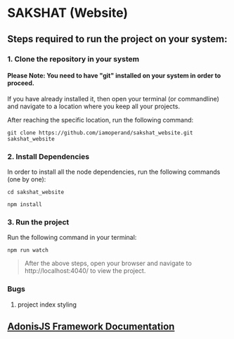 # SAKSHAT (Website)

## Steps required to run the project on your system:
### 1. Clone the repository in your system
#### Please Note: You need to have "git" installed on your system in order to proceed.
If you have already installed it, then open your terminal (or commandline) and navigate to a location where you keep all your projects.

After reaching the specific location, run the following command:

```
git clone https://github.com/iamoperand/sakshat_website.git sakshat_website
```

### 2. Install Dependencies

In order to install all the node dependencies, run the following commands (one by one):

```
cd sakshat_website
```

```
npm install
```

### 3. Run the project

Run the following command in your terminal:

```
npm run watch
```

> After the above steps, open your browser and navigate to http://localhost:4040/ to view the project.
### Bugs
1. project index styling 


## [AdonisJS Framework Documentation](https://adonisjs.com/docs/3.2/overview)
